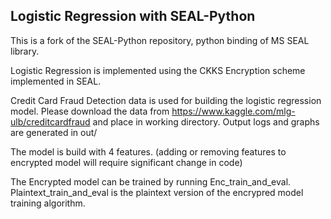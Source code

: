 ## Logistic Regression with SEAL-Python

This is a fork of the SEAL-Python repository, python binding of MS SEAL library.

Logistic Regression is implemented using the CKKS Encryption scheme implemented in SEAL.

Credit Card Fraud Detection data is used for building the logistic regression model. Please download the data from https://www.kaggle.com/mlg-ulb/creditcardfraud and place in working directory.
Output logs and graphs are generated in out/

The model is build with 4 features. (adding or removing features to encrypted model will require significant change in code)

The Encrypted model can be trained by running Enc_train_and_eval.
Plaintext_train_and_eval is the plaintext version of the encrypred model training algorithm.
